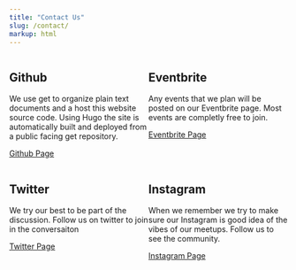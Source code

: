 ```yaml
---
title: "Contact Us"
slug: /contact/
markup: html
---
```


<div class="four-col-box">
<div>
<h2>Github</h2>

<p>We use get to organize plain text documents and a host this website source code. Using Hugo the site is automatically built and deployed from a public facing get repository.</p>

<a target="_blank" class="button" href="https://github.com/uncodedlb">Github Page</a>
</div>

<div>
<h2>Eventbrite</h2>

<p>Any events that we plan will be posted on our Eventbrite page. Most events are completly free to join.</p>

<a target="_blank" class="button" href="https://www.eventbrite.com/e/hacknight-irl-tickets-407221439287">Eventbrite Page</a>
</div>

<div>
<h2>Twitter</h2>

<p>We try our best to be part of the discussion. Follow us on twitter to join in the conversaiton</p>

<a target="_blank" class="button" href="https://twitter.com/uncodedlb">Twitter Page</a>
</div>

<div>
<h2>Instagram</h2>

<p>When we remember we try to make sure our Instagram is good idea of the vibes of our meetups. Follow us to see the community.</p>

<a target="_blank" class="button" href="https://www.instagram.com/uncodedlb/">Instagram Page</a>
</div>
</div>

<style>

.four-col-box {
  display: grid;
  grid-template-columns: 50% 50%;
}

@media only screen and (max-width: 768px) {
    .four-col-box {
        display: block;
    }

</style>
